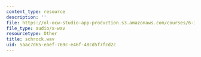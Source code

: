 ```yaml
---
content_type: resource
description: ''
file: https://ol-ocw-studio-app-production.s3.amazonaws.com/courses/6-341-discrete-time-signal-processing-fall-2005/5aac7d65eaef769ce46f48cd5f7fcd2c_schrock.wav
file_type: audio/x-wav
resourcetype: Other
title: schrock.wav
uid: 5aac7d65-eaef-769c-e46f-48cd5f7fcd2c
---
```

